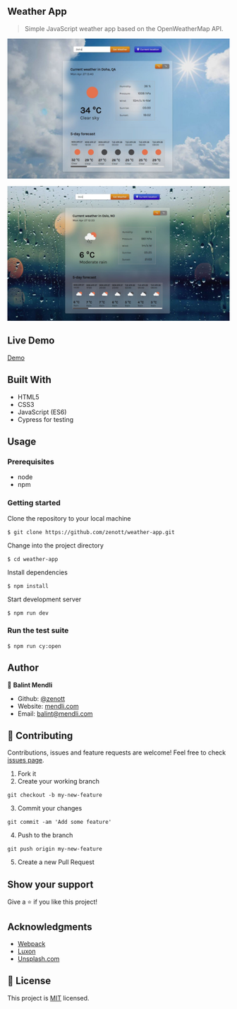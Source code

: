 ## Weather App

> Simple JavaScript weather app based on the OpenWeatherMap API.

![weather-clear](img/weather-clear.jpg)

![weather-rain](img/weather-rain.jpg)

## Live Demo

[Demo](https://raw.githack.com/zenott/weather-app/master/dist/index.html)

## Built With

- HTML5
- CSS3
- JavaScript (ES6)
- Cypress for testing

## Usage

### Prerequisites

- node
- npm

### Getting started

Clone the repository to your local machine

```
$ git clone https://github.com/zenott/weather-app.git
```

Change into the project directory

```
$ cd weather-app
```

Install dependencies

```
$ npm install
```

Start development server

```
$ npm run dev
```

### Run the test suite

```
$ npm run cy:open
```

## Author

👤 **Balint Mendli**

- Github: [@zenott](https://github.com/zenott)
- Website: [mendli.com](https://mendli.com)
- Email: [balint@mendli.com](mailto:balint@mendli.com)

## 🤝 Contributing

Contributions, issues and feature requests are welcome!
Feel free to check [issues page](https://github.com/zenott/react-calculator/issues/).

1. Fork it
2. Create your working branch

```
git checkout -b my-new-feature
```

3. Commit your changes

```
git commit -am 'Add some feature'
```

4. Push to the branch

```
git push origin my-new-feature
```

5. Create a new Pull Request

## Show your support

Give a ⭐️ if you like this project!

## Acknowledgments

- [Webpack](https://webpack.js.org/)
- [Luxon](https://moment.github.io/luxon/)
- [Unsplash.com](https://unsplash.com)

## 📝 License

This project is [MIT](LICENSE.md) licensed.
